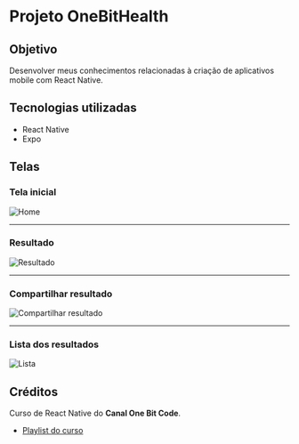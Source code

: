 # Projeto OneBitHealth

## Objetivo

Desenvolver meus conhecimentos relacionadas à criação de aplicativos mobile com React Native.

## Tecnologias utilizadas

- React Native
- Expo 

## Telas

### Tela inicial

![Home](./midia/Home.jpg)

---

### Resultado

![Resultado](./midia/result.jpg)

---

### Compartilhar resultado

![Compartilhar resultado](./midia/share.jpg)

---

### Lista dos resultados

![Lista](./midia/list.jpg)

## Créditos

Curso de React Native do **Canal One Bit Code**.

- [Playlist do curso](https://youtube.com/playlist?list=PLdDT8if5attEd4sRnZBIkNihR-_tE612_)
